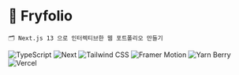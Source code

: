 # 🍳 Fryfolio

```
🗂️ Next.js 13 으로 인터렉티브한 웹 포트폴리오 만들기
```

![TypeScript](https://img.shields.io/static/v1?style=for-the-badge&message=TypeScript&color=3178C6&logo=TypeScript&logoColor=FFFFFF&label=)
![Next](https://img.shields.io/static/v1?style=for-the-badge&message=Next&color=000000&logo=Next.js&logoColor=FFFFFF&label=)
![Tailwind CSS](https://img.shields.io/static/v1?style=for-the-badge&message=Tailwind+CSS&color=06B6D4&logo=Tailwind+CSS&logoColor=FFFFFF&label=)
![Framer Motion](https://img.shields.io/static/v1?style=for-the-badge&message=Framer+Motion&color=0055FF&logo=Framer&logoColor=FFFFFF&label=)
![Yarn Berry](https://img.shields.io/static/v1?style=for-the-badge&message=Yarn+Berry&color=2C8EBB&logo=Yarn&logoColor=FFFFFF&label=)
![Vercel](https://img.shields.io/static/v1?style=for-the-badge&message=Vercel&color=000000&logo=Vercel&logoColor=FFFFFF&label=)

